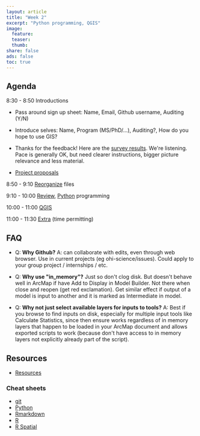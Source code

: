 ```yaml
---
layout: article
title: "Week 2"
excerpt: "Python programming, QGIS"
image:
  feature:
  teaser:
  thumb:
share: false
ads: false
toc: true
---
```


## Agenda

8:30 - 8:50 Introductions

- Pass around sign up sheet: Name, Email, Github username, Auditing (Y/N)

- Introduce selves: Name, Program (MS/PhD/...), Auditing?, How do you hope to use GIS?

- Thanks for the feedback! Here are the [survey results](https://docs.google.com/a/nceas.ucsb.edu/forms/d/1jwZg3MR2BrkDtRZl5QSkRjaXijL0JyUvAGiwkRQvBHc/viewanalytics#start=publishanalytics). We're listening. Pace is generally OK, but need clearer instructions, bigger picture relevance and less material. 

- [Project proposals](../project)

8:50 - 9:10 [Reorganize](./reorg.html) files

9:10 - 10:00 [Review](../wk1/lab1.html#review), [Python](https://rawgit.com/ucsb-bren/esm296-4f/master/wk2/python.html) programming

10:00 - 11:00 [QGIS](./QGIS.html)

11:00 - 11:30 [Extra](./extra.html) (time permitting)
 
## FAQ

- Q: **Why Github?** A: can collaborate with edits, even through web browser. Use in current projects (eg ohi-science/issues). Could apply to your group project / internships / etc.

- Q: **Why use "in_memory"?** Just so don't clog disk. But doesn't behave well in ArcMap if have Add to Display in Model Builder. Not there when close and reopen (get red exclamation). Get similar effect if output of a model is input to another and it is marked as Intermediate in model.

- Q: **Why not just select available layers for inputs to tools?** A: Best if you browse to find inputs on disk, especially for multiple input tools like Calculate Statistics, since then ensure works regardless of in memory layers that happen to be loaded in your ArcMap document and allows exported scripts to work (because don't have access to in memory layers not explicitly already part of the script).

## Resources

- [Resources](resources.Rmd)

### Cheat sheets

- [git](cheatsheets/git_cheatsheet.pdf?raw=true)
- [Python](cheatsheets/python_cheat_sheet.pdf)
- [Rmarkdown](https://github.com/ucsb-bren/esm296-4f/blob/master/wk1/rmarkdown_cheatsheet.pdf?raw=true)
- [R](cheatsheets/r_cheatsheet.pdf)
- [R Spatial](http://www.maths.lancs.ac.uk/~rowlings/Teaching/UseR2012/cheatsheet.html)

